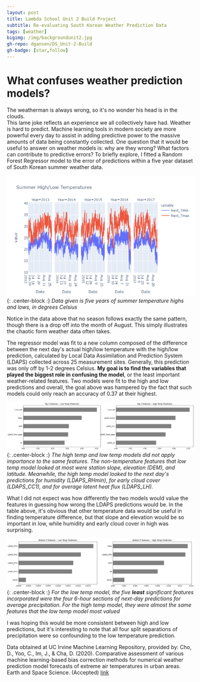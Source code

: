 ```yaml
---
layout: post
title: Lambda School Unit 2 Build Project
subtitle: Re-evaluating South Korean Weather Prediction Data
tags: [weather]
bigimg: /img/backgroundunit2.jpg
gh-repo: dgansen/DS_Unit-2-Build
gh-badge: [star,follow]
---
```


# What confuses weather prediction models?
The weatherman is always wrong, so it's no wonder his head is in the clouds.  
This lame joke reflects an experience we all collectively have had. Weather is hard to predict. Machine learning tools in modern society are more powerful every day to assist in adding predictive power to the massive amounts of data being constantly collected. One question that it would be useful to answer on weather models is: why are they wrong? What factors can contribute to predictive errors? To briefly explore, I fitted a Random Forest Regressor model to the error of predictions within a five year dataset of South Korean summer weather data.


![](/img/sum_temps.png){: .center-block :}
*Data given is five years of summer temperature highs and lows, in degrees Celsius*

Notice in the data above that no season follows exactly the same pattern, though there is a drop off into the month of August. This simply illustrates the chaotic form weather data often takes.  

The regressor model was fit to a new column composed of the difference between the next day's actual high/low temperature with the high/low prediction, calculated by Local Data Assimilation and Prediction System (LDAPS) collected across 25 measurement sites. Generally, this prediction was only off by 1-2 degrees Celsius. **My goal is to find the variables that played the biggest role in confusing the model**, or the least important weather-related features. Two models were fit to the high and low predictions and overall, the goal above was hampered by the fact that such models could only reach an accuracy of 0.37 at their highest.

![](/img/feature_top.png){: .center-block :}
*The high temp and low temp models did not apply importance to the same features. The non-temperature features that low temp model looked at most were station slope, elevation (DEM), and latitude. Meanwhile, the high temp model looked to the next day's predictions for humidity (LDAPS_RHmin), for early cloud cover (LDAPS_CC1), and for average latent heat flux (LDAPS_LH).*

What I did not expect was how differently the two models would value the features in guessing how wrong the LDAPS predictions would be. In the table above, it's obvious that other temperature data would be useful in finding temperature difference, but that slope and elevation would be so important in low, while humidity and early cloud cover in high was surprising.

![](/img/feature_bottom.png){: .center-block :}
*For the low temp model, the five **least** significant features incorporated were the four 6-hour sections of next-day predictions for average precipitation. For the high temp model, they were almost the same features that the low temp model most valued*

I was hoping this would be more consistent between high and low predictions, but it's interesting to note that all four split separations of precipitation were so confounding to the low temperature prediction.

Data obtained at UC Irvine Machine Learning Repository, provided by:
Cho, D., Yoo, C., Im, J., & Cha, D. (2020). Comparative assessment of various machine learning-based bias correction methods for numerical weather prediction model forecasts of extreme air temperatures in urban areas. Earth and Space Science. (Accepted)
[link](https://archive.ics.uci.edu/ml/datasets/Bias+correction+of+numerical+prediction+model+temperature+forecast])
